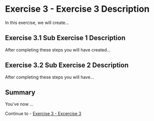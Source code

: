 # Exercise 3 - Exercise 3 Description

In this exercise, we will create...

## Exercise 3.1 Sub Exercise 1 Description

After completing these steps you will have created...

## Exercise 3.2 Sub Exercise 2 Description

After completing these steps you will have...

## Summary

You've now ...

Continue to - [Exercise 3 - Excercise 3 ](../ex3/README.md)

